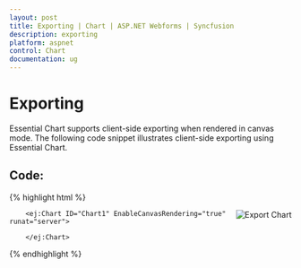 ```yaml
---
layout: post
title: Exporting | Chart | ASP.NET Webforms | Syncfusion
description: exporting
platform: aspnet
control: Chart
documentation: ug
---
```


# Exporting

Essential Chart supports client-side exporting when rendered in canvas mode. The following code snippet illustrates client-side exporting using Essential Chart. 

## Code: 
{% highlight html %}


   <img alt="Export Chart" src="../Content/images/chart/export.png" onclick="onExport()"  title="Export Chart" style="float: right" />

        <ej:Chart ID="Chart1" EnableCanvasRendering="true" runat="server">            

        </ej:Chart> 

<script>

        function onExport() {

            var canvas = $("#container").ejChart("exportChart");

            var image = canvas.toDataURL("image/png")

                              .replace("image/png","image/octet-stream");

            var downloadLink = document.createElement("a");

            downloadLink.href = image;

            downloadLink.download = "Chart.png";

            document.body.appendChild(downloadLink);

            downloadLink.click();

            document.body.removeChild(downloadLink);

    }

</script>

{% endhighlight  %}




